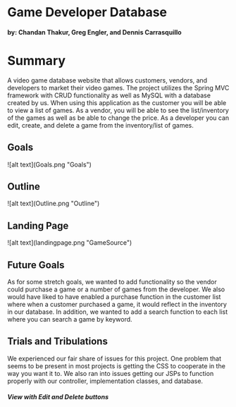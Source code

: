 <h1>Game Developer Database</h1>

<h4> by: Chandan Thakur, Greg Engler, and Dennis Carrasquillo</h4>

<h1>Summary</h1>
<p>A video game database website that allows customers, vendors, and developers to market their video games. The project utilizes the Spring MVC framework with CRUD functionality as well as MySQL with a database created by us. When using this application as the customer you will be able to view a list of games. As a vendor, you will be able to see the list/inventory of the games as well as be able to change the price. As a developer you can edit, create, and delete a game from the inventory/list of games.</p>

<h2>Goals</h2>
![alt text](Goals.png "Goals")

<h2>Outline</h2>
![alt text](Outline.png "Outline")

<h2>Landing Page</h2>
![alt text](landingpage.png "GameSource")

<h2>Future Goals</h2>
<p>As for some stretch goals, we wanted to add functionality so the vendor could purchase a game or a number of games from the developer.  We also would have liked to have enabled a purchase function in the customer list where when a customer purchased a game, it would reflect in the inventory in our database.  In addition, we wanted to add a search function to each list where you can search a game by keyword.</p>

<h2>Trials and Tribulations</h2>
<p>We experienced our fair share of issues for this project. One problem that seems to be present in most projects is getting the CSS to cooperate in the way you want it to. We also ran into issues getting our JSPs to function properly with our controller, implementation classes, and database.</p>

##### View with Edit and Delete buttons
